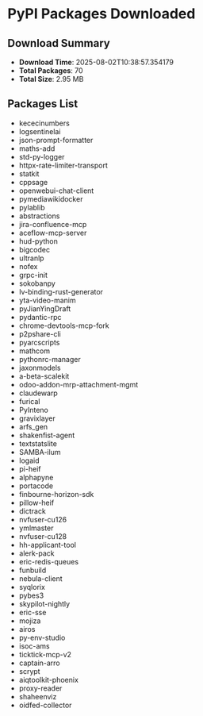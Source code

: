 # PyPI Packages Downloaded

## Download Summary
- **Download Time**: 2025-08-02T10:38:57.354179
- **Total Packages**: 70
- **Total Size**: 2.95 MB

## Packages List
- kececinumbers
- logsentinelai
- json-prompt-formatter
- maths-add
- std-py-logger
- httpx-rate-limiter-transport
- statkit
- cppsage
- openwebui-chat-client
- pymediawikidocker
- pylablib
- abstractions
- jira-confluence-mcp
- aceflow-mcp-server
- hud-python
- bigcodec
- ultranlp
- nofex
- grpc-init
- sokobanpy
- lv-binding-rust-generator
- yta-video-manim
- pyJianYingDraft
- pydantic-rpc
- chrome-devtools-mcp-fork
- p2pshare-cli
- pyarcscripts
- mathcom
- pythonrc-manager
- jaxonmodels
- a-beta-scalekit
- odoo-addon-mrp-attachment-mgmt
- claudewarp
- furical
- PyInteno
- gravixlayer
- arfs_gen
- shakenfist-agent
- textstatslite
- SAMBA-ilum
- logaid
- pi-heif
- alphapyne
- portacode
- finbourne-horizon-sdk
- pillow-heif
- dictrack
- nvfuser-cu126
- ymlmaster
- nvfuser-cu128
- hh-applicant-tool
- alerk-pack
- eric-redis-queues
- funbuild
- nebula-client
- syqlorix
- pybes3
- skypilot-nightly
- eric-sse
- mojiza
- airos
- py-env-studio
- isoc-ams
- ticktick-mcp-v2
- captain-arro
- scrypt
- aiqtoolkit-phoenix
- proxy-reader
- shaheenviz
- oidfed-collector
